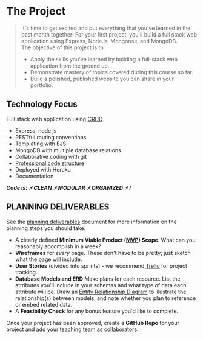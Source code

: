 # The Project

> It's time to get excited and put everything that you've learned in the past month together! For your first project, you'll build a full stack web application using Express, Node.js, Mongoose, and MongoDB.<br>
> The objective of this project is to:
> - Apply the skills you've learned by building a full-stack web application from the ground up.
> - Demonstrate mastery of topics covered during this course so far.
> - Build a polished, published website you can share in your portfolio.

## Technology Focus
Full stack web application using [CRUD](https://www.codecademy.com/articles/what-is-crud)
- Express, node js
- RESTful routing conventions
- Templating with EJS
- MongoDB with multiple database relations
- Collaborative coding with git
- [Professional code structure](https://github.com/airbnb/javascript)
- Deployed with Heroku
- Documentation

***Code is: ⚡︎ CLEAN ⚡︎ MODULAR ⚡︎ ORGANIZED ⚡︎ !***


## PLANNING DELIVERABLES

See the [planning deliverables](https://git.generalassemb.ly/wc-seir-726/project-one/blob/master/planning.md) document for more information on the planning steps you should take.

-   A clearly defined **Minimum Viable Product ([MVP](http://en.wikipedia.org/wiki/Minimum_viable_product)) Scope**. What can you reasonably accomplish in a week?
-   **Wireframes** for _every_ page. These don't have to be pretty; just sketch what the page will include.
-   **User Stories** (divided into sprints) - we recommend [Trello](https://trello.com/) for project tracking.
-   **Database Models and ERD** Make plans for each resource. List the attributes you'll include in your schemas and what type of data each attribute will be. Draw an [Entity Relationship Diagram](https://www.google.com/search?tbm=isch&q=database%20table%20relationships%20drawing) to illustrate the relationship(s) between models, and note whether you plan to reference or embed related data.
-   A **Feasibility Check** for any bonus feature you'd like to complete.

Once your project has been approved, create a **GitHub Repo** for your project and [add your teaching team as collaborators](https://help.github.com/articles/adding-collaborators-to-a-personal-repository/).